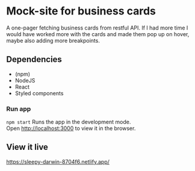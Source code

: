 # Mock-site for business cards
A one-pager fetching business cards from restful API. If I had more time I would have worked more with the cards and made them pop up on hover, maybe also adding more breakpoints. 

## Dependencies
* (npm)
* NodeJS
* React
* Styled components

### Run app 
`npm start`
Runs the app in the development mode.\
Open [http://localhost:3000](http://localhost:3000) to view it in the browser.

## View it live
https://sleepy-darwin-8704f6.netlify.app/

